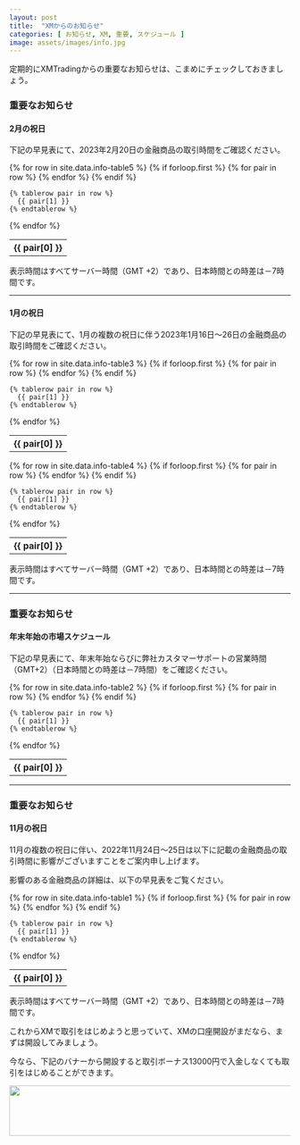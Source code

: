 ```yaml
---
layout: post
title:  "XMからのお知らせ"
categories: [ お知らせ, XM, 重要, スケジュール ]
image: assets/images/info.jpg
---
```


定期的にXMTradingからの重要なお知らせは、こまめにチェックしておきましょう。

### 重要なお知らせ

#### 2月の祝日

下記の早見表にて、2023年2月20日の金融商品の取引時間をご確認ください。



<table>
  {% for row in site.data.info-table5 %}
    {% if forloop.first %}
    <tr>
      {% for pair in row %}
        <th>{{ pair[0] }}</th>
      {% endfor %}
    </tr>
    {% endif %}

    {% tablerow pair in row %}
      {{ pair[1] }}
    {% endtablerow %}
  {% endfor %}
</table>

表示時間はすべてサーバー時間（GMT +2）であり、日本時間との時差は－7時間です。

<hr>

#### 1月の祝日


下記の早見表にて、1月の複数の祝日に伴う2023年1月16日～26日の金融商品の取引時間をご確認ください。

<table>
  {% for row in site.data.info-table3 %}
    {% if forloop.first %}
    <tr>
      {% for pair in row %}
        <th>{{ pair[0] }}</th>
      {% endfor %}
    </tr>
    {% endif %}

    {% tablerow pair in row %}
      {{ pair[1] }}
    {% endtablerow %}
  {% endfor %}
</table>

<table>
  {% for row in site.data.info-table4 %}
    {% if forloop.first %}
    <tr>
      {% for pair in row %}
        <th>{{ pair[0] }}</th>
      {% endfor %}
    </tr>
    {% endif %}

    {% tablerow pair in row %}
      {{ pair[1] }}
    {% endtablerow %}
  {% endfor %}
</table>

表示時間はすべてサーバー時間（GMT +2）であり、日本時間との時差は－7時間です。

<hr>

### 重要なお知らせ


#### 年末年始の市場スケジュール


下記の早見表にて、年末年始ならびに弊社カスタマーサポートの営業時間（GMT+2）（日本時間との時差は－7時間）をご確認ください。

<table>
  {% for row in site.data.info-table2 %}
    {% if forloop.first %}
    <tr>
      {% for pair in row %}
        <th>{{ pair[0] }}</th>
      {% endfor %}
    </tr>
    {% endif %}

    {% tablerow pair in row %}
      {{ pair[1] }}
    {% endtablerow %}
  {% endfor %}
</table>


<hr>

### 重要なお知らせ


#### 11月の祝日

11月の複数の祝日に伴い、2022年11月24日～25日は以下に記載の金融商品の取引時間に影響がございますことをご案内申し上げます。

影響のある金融商品の詳細は、以下の早見表をご覧ください。

<table>
  {% for row in site.data.info-table1 %}
    {% if forloop.first %}
    <tr>
      {% for pair in row %}
        <th>{{ pair[0] }}</th>
      {% endfor %}
    </tr>
    {% endif %}

    {% tablerow pair in row %}
      {{ pair[1] }}
    {% endtablerow %}
  {% endfor %}
</table>

表示時間はすべてサーバー時間（GMT +2）であり、日本時間との時差は－7時間です。


これからXMで取引をはじめようと思っていて、XMの口座開設がまだなら、まずは開設してみましょう。

今なら、下記のバナーから開設すると取引ボーナス13000円で入金しなくても取引をはじめることができます。

<a href="https://clicks.affstrack.com/c?m=7952&c=550036" referrerpolicy="no-referrer-when-downgrade"><img src="https://ads.affstrack.com/i/7952?c=550036" width="728" height="90" referrerpolicy="no-referrer-when-downgrade"/></a>